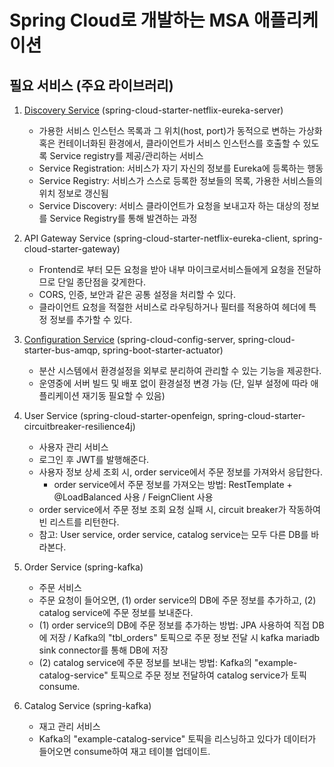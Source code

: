 # Spring Cloud로 개발하는 MSA 애플리케이션

## 필요 서비스 (주요 라이브러리)

1. [Discovery Service](http://localhost:8761) (spring-cloud-starter-netflix-eureka-server)
   - 가용한 서비스 인스턴스 목록과 그 위치(host, port)가 동적으로 변하는 가상화 혹은 컨테이너화된 환경에서, 클라이언트가 서비스 인스턴스를 호출할 수 있도록 Service registry를 제공/관리하는 서비스
   - Service Registration: 서비스가 자기 자신의 정보를 Eureka에 등록하는 행동
   - Service Registry: 서비스가 스스로 등록한 정보들의 목록, 가용한 서비스들의 위치 정보로 갱신됨
   - Service Discovery: 서비스 클라이언트가 요청을 보내고자 하는 대상의 정보를 Service Registry를 통해 발견하는 과정

2. API Gateway Service (spring-cloud-starter-netflix-eureka-client, spring-cloud-starter-gateway)
   - Frontend로 부터 모든 요청을 받아 내부 마이크로서비스들에게 요청을 전달하므로 단일 종단점을 갖게한다.
   - CORS, 인증, 보안과 같은 공통 설정을 처리할 수 있다.
   - 클라이언트 요청을 적절한 서비스로 라우팅하거나 필터를 적용하여 헤더에 특정 정보를 추가할 수 있다.

3. [Configuration Service](http://localhost:8888/ecommerce/default) (spring-cloud-config-server, spring-cloud-starter-bus-amqp, spring-boot-starter-actuator)
   - 분산 시스템에서 환경설정을 외부로 분리하여 관리할 수 있는 기능을 제공한다.
   - 운영중에 서버 빌드 및 배포 없이 환경설정 변경 가능 (단, 일부 설정에 따라 애플리케이션 재기동 필요할 수 있음)

4. User Service (spring-cloud-starter-openfeign, spring-cloud-starter-circuitbreaker-resilience4j)
   - 사용자 관리 서비스
   - 로그인 후 JWT를 발행해준다.
   - 사용자 정보 상세 조회 시, order service에서 주문 정보를 가져와서 응답한다.
       - order service에서 주문 정보를 가져오는 방법: RestTemplate + @LoadBalanced 사용 / FeignClient 사용
   - order service에서 주문 정보 조회 요청 실패 시, circuit breaker가 작동하여 빈 리스트를 리턴한다.
   - 참고: User service, order service, catalog service는 모두 다른 DB를 바라본다.


5. Order Service (spring-kafka)
   - 주문 서비스
   - 주문 요청이 들어오면, (1) order service의 DB에 주문 정보를 추가하고, (2) catalog service에 주문 정보를 보내준다.
   - (1) order service의 DB에 주문 정보를 추가하는 방법: JPA 사용하여 직접 DB에 저장 / Kafka의 "tbl_orders" 토픽으로 주문 정보 전달 시 kafka mariadb sink connector를 통해 DB에 저장
   - (2) catalog service에 주문 정보를 보내는 방법: Kafka의 "example-catalog-service" 토픽으로 주문 정보 전달하여 catalog service가 토픽 consume.

6. Catalog Service (spring-kafka)
   - 재고 관리 서비스
   - Kafka의 "example-catalog-service" 토픽을 리스닝하고 있다가 데이터가 들어오면 consume하여 재고 테이블 업데이트.


